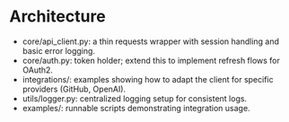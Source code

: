 # Architecture

- core/api_client.py: a thin requests wrapper with session handling and basic error logging.
- core/auth.py: token holder; extend this to implement refresh flows for OAuth2.
- integrations/: examples showing how to adapt the client for specific providers (GitHub, OpenAI).
- utils/logger.py: centralized logging setup for consistent logs.
- examples/: runnable scripts demonstrating integration usage.
